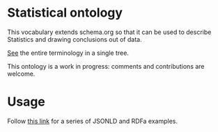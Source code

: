 Statistical ontology
=======

This vocabulary extends schema.org so that it can be used to describe Statistics and drawing conclusions out of data.

[See](http://standardanalytics.io/stats) the entire terminology in a single tree.

This ontology is a work in progress: comments and contributions are welcome.


Usage
========

Follow [this link](http://standardanalytics.io/stats) for a series of JSONLD and RDFa examples.
